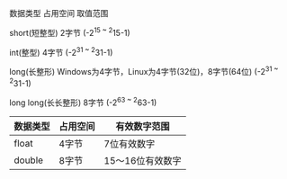 数据类型	占用空间	取值范围

short(短整型)	2字节	(-2<sup>15 ~ 2</sup>15-1)

int(整型)	4字节	(-2<sup>31 ~ 2</sup>31-1)

long(长整形)	Windows为4字节，Linux为4字节(32位)，8字节(64位)	(-2<sup>31 ~ 2</sup>31-1)

long long(长长整形)	8字节	(-2<sup>63 ~ 2</sup>63-1)

| 数据类型 | 占用空间 | 有效数字范围 |
| --- | --- | --- |
| float | 4字节 | 7位有效数字 |
| double | 8字节 | 15～16位有效数字 |


